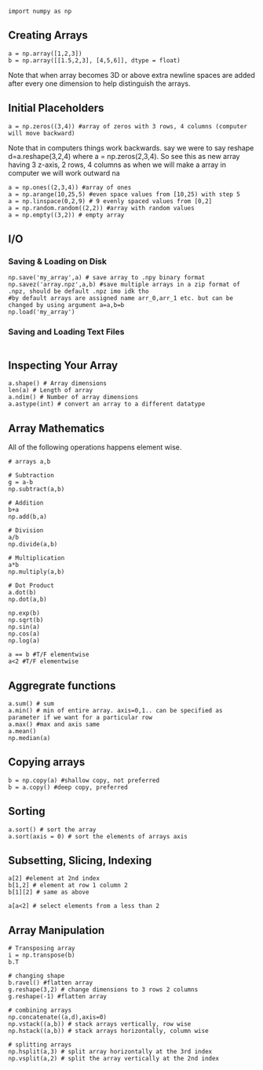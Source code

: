 ``` 
import numpy as np
```

## Creating Arrays
```
a = np.array([1,2,3])
b = np.array([[1.5,2,3], [4,5,6]], dtype = float)
```
Note that when array becomes 3D or above extra newline spaces are added after every one dimension to help distinguish the arrays.

## Initial Placeholders

```
a = np.zeros((3,4)) #array of zeros with 3 rows, 4 columns (computer will move backward)
```
Note that in computers things work backwards. say we were to say reshape d=a.reshape(3,2,4) where a = np.zeros(2,3,4). So see this as new array having 3 z-axis, 2 rows, 4 columns as when we will make a array in computer we will work outward na	
```
a = np.ones((2,3,4)) #array of ones
a = np.arange(10,25,5) #even space values from [10,25) with step 5
a = np.linspace(0,2,9) # 9 evenly spaced values from [0,2]
a = np.random.random((2,2)) #array with random values
a = np.empty((3,2)) # empty array
```
## I/O
### Saving & Loading on Disk
```
np.save('my_array',a) # save array to .npy binary format
np.savez('array.npz',a,b) #save multiple arrays in a zip format of .npz, should be default .npz imo idk tho
#by default arrays are assigned name arr_0,arr_1 etc. but can be changed by using argument a=a,b=b
np.load('my_array') 
```
### Saving and Loading Text Files
```
```
## Inspecting Your Array
```
a.shape() # Array dimensions
len(a) # Length of array
a.ndim() # Number of array dimensions
a.astype(int) # convert an array to a different datatype
```

## Array Mathematics

All of the following operations happens element wise.
```
# arrays a,b

# Subtraction
g = a-b
np.subtract(a,b)

# Addition
b+a
np.add(b,a)

# Division
a/b
np.divide(a,b)

# Multiplication
a*b
np.multiply(a,b)

# Dot Product
a.dot(b)
np.dot(a,b)

np.exp(b)
np.sqrt(b)
np.sin(a)
np.cos(a)
np.log(a)
```

```
a == b #T/F elementwise
a<2 #T/F elementwise
```

## Aggregrate functions
```
a.sum() # sum
a.min() # min of entire array. axis=0,1.. can be specified as parameter if we want for a particular row
a.max() #max and axis same
a.mean()
np.median(a) 
```

## Copying arrays
```
b = np.copy(a) #shallow copy, not preferred
b = a.copy() #deep copy, preferred
```

## Sorting 
```
a.sort() # sort the array
a.sort(axis = 0) # sort the elements of arrays axis
```

## Subsetting, Slicing, Indexing
```
a[2] #element at 2nd index
b[1,2] # element at row 1 column 2
b[1][2] # same as above

a[a<2] # select elements from a less than 2
```

## Array Manipulation
```
# Transposing array
i = np.transpose(b)
b.T

# changing shape
b.ravel() #flatten array
g.reshape(3,2) # change dimensions to 3 rows 2 columns
g.reshape(-1) #flatten array

# combining arrays
np.concatenate((a,d),axis=0)
np.vstack((a,b)) # stack arrays vertically, row wise
np.hstack((a,b)) # stack arrays horizontally, column wise

# splitting arrays
np.hsplit(a,3) # split array horizontally at the 3rd index
np.vsplit(a,2) # split the array vertically at the 2nd index 





